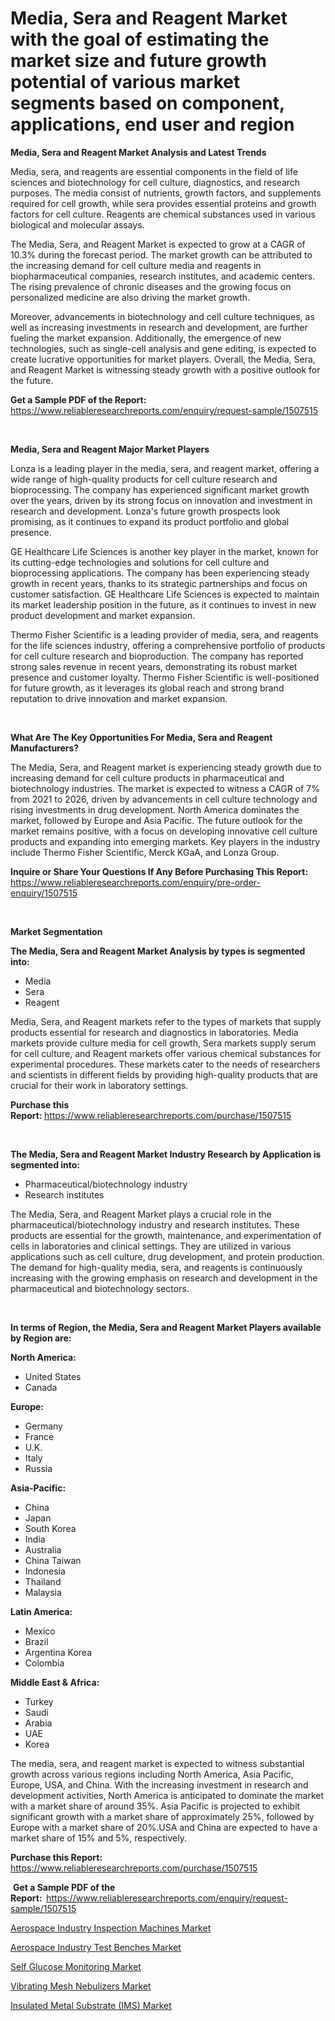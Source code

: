 <p><h1>Media, Sera and Reagent Market with the goal of estimating the market size and future growth potential of various market segments based on component, applications, end user and region</h1></p><p><strong>Media, Sera and Reagent Market Analysis and Latest Trends</strong></p>
<p><p>Media, sera, and reagents are essential components in the field of life sciences and biotechnology for cell culture, diagnostics, and research purposes. The media consist of nutrients, growth factors, and supplements required for cell growth, while sera provides essential proteins and growth factors for cell culture. Reagents are chemical substances used in various biological and molecular assays.</p><p>The Media, Sera, and Reagent Market is expected to grow at a CAGR of 10.3% during the forecast period. The market growth can be attributed to the increasing demand for cell culture media and reagents in biopharmaceutical companies, research institutes, and academic centers. The rising prevalence of chronic diseases and the growing focus on personalized medicine are also driving the market growth.</p><p>Moreover, advancements in biotechnology and cell culture techniques, as well as increasing investments in research and development, are further fueling the market expansion. Additionally, the emergence of new technologies, such as single-cell analysis and gene editing, is expected to create lucrative opportunities for market players. Overall, the Media, Sera, and Reagent Market is witnessing steady growth with a positive outlook for the future.</p></p>
<p><strong>Get a Sample PDF of the Report:&nbsp;</strong> <a href="https://www.reliableresearchreports.com/enquiry/request-sample/1507515">https://www.reliableresearchreports.com/enquiry/request-sample/1507515</a></p>
<p>&nbsp;</p>
<p><strong>Media, Sera and Reagent Major Market Players</strong></p>
<p><p>Lonza is a leading player in the media, sera, and reagent market, offering a wide range of high-quality products for cell culture research and bioprocessing. The company has experienced significant market growth over the years, driven by its strong focus on innovation and investment in research and development. Lonza's future growth prospects look promising, as it continues to expand its product portfolio and global presence.</p><p>GE Healthcare Life Sciences is another key player in the market, known for its cutting-edge technologies and solutions for cell culture and bioprocessing applications. The company has been experiencing steady growth in recent years, thanks to its strategic partnerships and focus on customer satisfaction. GE Healthcare Life Sciences is expected to maintain its market leadership position in the future, as it continues to invest in new product development and market expansion.</p><p>Thermo Fisher Scientific is a leading provider of media, sera, and reagents for the life sciences industry, offering a comprehensive portfolio of products for cell culture research and bioproduction. The company has reported strong sales revenue in recent years, demonstrating its robust market presence and customer loyalty. Thermo Fisher Scientific is well-positioned for future growth, as it leverages its global reach and strong brand reputation to drive innovation and market expansion.</p></p>
<p>&nbsp;</p>
<p><strong>What Are The Key Opportunities For Media, Sera and Reagent Manufacturers?</strong></p>
<p><p>The Media, Sera, and Reagent market is experiencing steady growth due to increasing demand for cell culture products in pharmaceutical and biotechnology industries. The market is expected to witness a CAGR of 7% from 2021 to 2026, driven by advancements in cell culture technology and rising investments in drug development. North America dominates the market, followed by Europe and Asia Pacific. The future outlook for the market remains positive, with a focus on developing innovative cell culture products and expanding into emerging markets. Key players in the industry include Thermo Fisher Scientific, Merck KGaA, and Lonza Group.</p></p>
<p><strong>Inquire or Share Your Questions If Any Before Purchasing This Report:</strong> <a href="https://www.reliableresearchreports.com/enquiry/pre-order-enquiry/1507515">https://www.reliableresearchreports.com/enquiry/pre-order-enquiry/1507515</a></p>
<p>&nbsp;</p>
<p><strong>Market Segmentation</strong></p>
<p><strong>The Media, Sera and Reagent Market Analysis by types is segmented into:</strong></p>
<p><ul><li>Media</li><li>Sera</li><li>Reagent</li></ul></p>
<p><p>Media, Sera, and Reagent markets refer to the types of markets that supply products essential for research and diagnostics in laboratories. Media markets provide culture media for cell growth, Sera markets supply serum for cell culture, and Reagent markets offer various chemical substances for experimental procedures. These markets cater to the needs of researchers and scientists in different fields by providing high-quality products that are crucial for their work in laboratory settings.</p></p>
<p><strong>Purchase this Report:&nbsp;</strong><a href="https://www.reliableresearchreports.com/purchase/1507515">https://www.reliableresearchreports.com/purchase/1507515</a></p>
<p>&nbsp;</p>
<p><strong>The Media, Sera and Reagent Market Industry Research by Application is segmented into:</strong></p>
<p><ul><li>Pharmaceutical/biotechnology industry</li><li>Research institutes</li></ul></p>
<p><p>The Media, Sera, and Reagent Market plays a crucial role in the pharmaceutical/biotechnology industry and research institutes. These products are essential for the growth, maintenance, and experimentation of cells in laboratories and clinical settings. They are utilized in various applications such as cell culture, drug development, and protein production. The demand for high-quality media, sera, and reagents is continuously increasing with the growing emphasis on research and development in the pharmaceutical and biotechnology sectors.</p></p>
<p>&nbsp;</p>
<p><strong>In terms of Region, the Media, Sera and Reagent Market Players available by Region are:</strong></p>
<p>
    <p> <strong> North America: </strong>
        <ul>
            <li>United States</li>
            <li>Canada</li>
        </ul>
        </p> 
    <p> <strong> Europe: </strong>
        <ul>
            <li>Germany</li>
            <li>France</li>
            <li>U.K.</li>
            <li>Italy</li>
            <li>Russia</li>
        </ul>
        </p> 
    <p> <strong> Asia-Pacific: </strong>
        <ul>
            <li>China</li>
            <li>Japan</li>
            <li>South Korea</li>
            <li>India</li>
            <li>Australia</li>
            <li>China Taiwan</li>
            <li>Indonesia</li>
            <li>Thailand</li>
            <li>Malaysia</li>
        </ul>
        </p> 
    <p> <strong> Latin America: </strong>
        <ul>
            <li>Mexico</li>
            <li>Brazil</li>
            <li>Argentina Korea</li>
            <li>Colombia</li>
        </ul>
        </p> 
    <p> <strong> Middle East & Africa: </strong>
        <ul>
            <li>Turkey</li>
            <li>Saudi</li>
            <li>Arabia</li>
            <li>UAE</li>
            <li>Korea</li>
        </ul>
    </p>
    </p>
<p><p>The media, sera, and reagent market is expected to witness substantial growth across various regions including North America, Asia Pacific, Europe, USA, and China. With the increasing investment in research and development activities, North America is anticipated to dominate the market with a market share of around 35%. Asia Pacific is projected to exhibit significant growth with a market share of approximately 25%, followed by Europe with a market share of 20%.USA and China are expected to have a market share of 15% and 5%, respectively.</p></p>
<p><strong>Purchase this Report: </strong><a href="https://www.reliableresearchreports.com/purchase/1507515">https://www.reliableresearchreports.com/purchase/1507515</a></p>
<p>&nbsp;<strong>Get a Sample PDF of the Report:&nbsp;&nbsp;</strong><a href="https://www.reliableresearchreports.com/enquiry/request-sample/1507515">https://www.reliableresearchreports.com/enquiry/request-sample/1507515</a></p>
<p><strong></strong></p>
<p><p><a href="https://github.com/lubmix/Market-Research-Report-List-1/blob/main/aerospace-industry-inspection-machines-market.md">Aerospace Industry Inspection Machines Market</a></p><p><a href="https://github.com/Hazelklievgspy6vdcsmu106w/Market-Research-Report-List-1/blob/main/aerospace-industry-test-benches-market.md">Aerospace Industry Test Benches Market</a></p><p><a href="https://medium.com/@deirdreclark76/self-glucose-monitoring-market-share-evolution-and-market-growth-trends-2024-2031-0f95036764f4">Self Glucose Monitoring Market</a></p><p><a href="https://medium.com/@deirdreclark76/vibrating-mesh-nebulizers-market-report-reveals-the-latest-trends-and-growth-opportunities-of-this-7b6bca7d2af2">Vibrating Mesh Nebulizers Market</a></p><p><a href="https://issuu.com/reportprime-2/docs/insulated-metal-substrate-ims-market-size-2030.ppt">Insulated Metal Substrate (IMS) Market</a></p></p>
